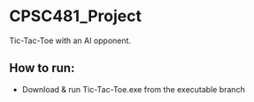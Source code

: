 # CPSC481_Project
 Tic-Tac-Toe with an AI opponent.
## How to run:
- Download & run Tic-Tac-Toe.exe from the executable branch
